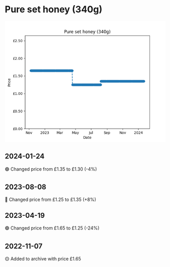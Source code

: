 # Pure set honey (340g)
![](charts/product-520104011.png)
## 2024-01-24
🟢 Changed price from £1.35 to £1.30 (-4%)
## 2023-08-08
🔴 Changed price from £1.25 to £1.35 (+8%)
## 2023-04-19
🟢 Changed price from £1.65 to £1.25 (-24%)
## 2022-11-07
🟡 Added to archive with price £1.65